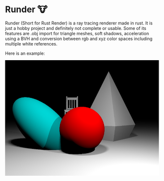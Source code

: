 <h1>Runder 🐮</h1>
Runder (Short for Rust Render) is a ray tracing renderer made in rust.
It is just a hobby project and definitely not complete or usable.
Some of its features are .obj import for triangle meshes, soft shadows, acceleration using a BVH and conversion between rgb and xyz color spaces including multiple white references.

Here is an example:

![Example](img/result_img.bmp)
